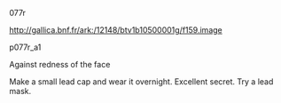 077r

http://gallica.bnf.fr/ark:/12148/btv1b10500001g/f159.image

p077r_a1

Against redness of the face

Make a small lead cap and wear it overnight. Excellent secret. Try a lead mask.
